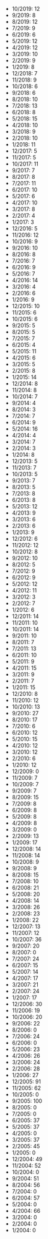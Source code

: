 *  10/2019: 12
*  9/2019: 8
*  8/2019: 12
*  7/2019: 9
*  6/2019: 6
*  5/2019: 12
*  4/2019: 12
*  3/2019: 10
*  2/2019: 9
*  1/2019: 8
*  12/2018: 7
*  11/2018: 9
*  10/2018: 6
*  9/2018: 6
*  8/2018: 10
*  7/2018: 13
*  6/2018: 8
*  5/2018: 15
*  4/2018: 10
*  3/2018: 9
*  2/2018: 10
*  1/2018: 11
*  12/2017: 5
*  11/2017: 5
*  10/2017: 11
*  9/2017: 7
*  8/2017: 8
*  7/2017: 11
*  6/2017: 10
*  5/2017: 6
*  4/2017: 10
*  3/2017: 8
*  2/2017: 4
*  1/2017: 3
*  12/2016: 5
*  11/2016: 12
*  10/2016: 9
*  9/2016: 10
*  8/2016: 8
*  7/2016: 7
*  6/2016: 9
*  5/2016: 7
*  4/2016: 14
*  3/2016: 4
*  2/2016: 6
*  1/2016: 9
*  12/2015: 10
*  11/2015: 6
*  10/2015: 6
*  9/2015: 5
*  8/2015: 5
*  7/2015: 7
*  6/2015: 4
*  5/2015: 11
*  4/2015: 6
*  3/2015: 5
*  2/2015: 8
*  1/2015: 14
*  12/2014: 8
*  11/2014: 8
*  10/2014: 7
*  9/2014: 4
*  8/2014: 3
*  7/2014: 7
*  6/2014: 9
*  5/2014: 16
*  4/2014: 4
*  3/2014: 7
*  2/2014: 3
*  1/2014: 8
*  12/2013: 5
*  11/2013: 7
*  10/2013: 5
*  9/2013: 7
*  8/2013: 5
*  7/2013: 8
*  6/2013: 8
*  5/2013: 12
*  4/2013: 9
*  3/2013: 6
*  2/2013: 6
*  1/2013: 9
*  12/2012: 6
*  11/2012: 12
*  10/2012: 8
*  9/2012: 10
*  8/2012: 5
*  7/2012: 9
*  6/2012: 9
*  5/2012: 12
*  4/2012: 11
*  3/2012: 3
*  2/2012: 7
*  1/2012: 6
*  12/2011: 14
*  11/2011: 10
*  10/2011: 14
*  9/2011: 10
*  8/2011: 7
*  7/2011: 13
*  6/2011: 10
*  5/2011: 9
*  4/2011: 15
*  3/2011: 9
*  2/2011: 7
*  1/2011: 15
*  12/2010: 8
*  11/2010: 12
*  10/2010: 13
*  9/2010: 27
*  8/2010: 17
*  7/2010: 6
*  6/2010: 12
*  5/2010: 15
*  4/2010: 12
*  3/2010: 12
*  2/2010: 6
*  1/2010: 12
*  12/2009: 0
*  11/2009: 7
*  10/2009: 7
*  9/2009: 7
*  8/2009: 15
*  7/2009: 8
*  6/2009: 8
*  5/2009: 8
*  4/2009: 8
*  3/2009: 0
*  2/2009: 13
*  1/2009: 17
*  12/2008: 14
*  11/2008: 14
*  10/2008: 9
*  9/2008: 9
*  8/2008: 15
*  7/2008: 10
*  6/2008: 21
*  5/2008: 20
*  4/2008: 14
*  3/2008: 26
*  2/2008: 23
*  1/2008: 22
*  12/2007: 13
*  11/2007: 12
*  10/2007: 36
*  9/2007: 20
*  8/2007: 0
*  7/2007: 24
*  6/2007: 15
*  5/2007: 14
*  4/2007: 17
*  3/2007: 21
*  2/2007: 24
*  1/2007: 17
*  12/2006: 30
*  11/2006: 19
*  10/2006: 20
*  9/2006: 22
*  8/2006: 0
*  7/2006: 24
*  6/2006: 0
*  5/2006: 23
*  4/2006: 26
*  3/2006: 24
*  2/2006: 28
*  1/2006: 27
*  12/2005: 91
*  11/2005: 62
*  10/2005: 0
*  9/2005: 100
*  8/2005: 0
*  7/2005: 0
*  6/2005: 37
*  5/2005: 37
*  4/2005: 0
*  3/2005: 37
*  2/2005: 45
*  1/2005: 0
*  12/2004: 49
*  11/2004: 52
*  10/2004: 0
*  9/2004: 51
*  8/2004: 56
*  7/2004: 0
*  6/2004: 57
*  5/2004: 0
*  4/2004: 66
*  3/2004: 0
*  2/2004: 0
*  1/2004: 0
